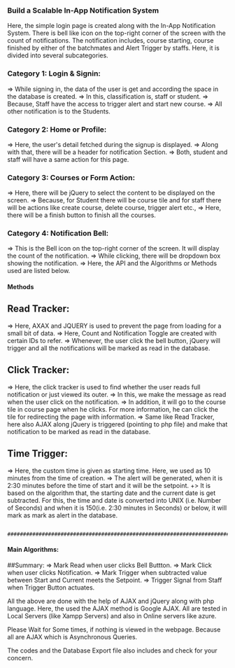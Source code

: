 ### Build a Scalable In-App Notification System

  Here, the simple login page is created along with the In-App Notification System. There is bell like icon on the top-right corner of the screen with the count of notifications. 
  The notification includes, course starting, course finished by either of the batchmates and Alert Trigger by staffs.
    Here, it is divided into several subcategories.
    
### Category 1: Login & Signin:
  => While signing in, the data of the user is get and according the space in the database is created.
  => In this, classification is, staff or student.
  => Because, Staff have the access to trigger alert and start new course.
  => All other notification is to the Students.
  
### Category 2: Home or Profile:
  => Here, the user's detail fetched during the signup is displayed.
  => Along with that, there will be a header for notification Section.
  => Both, student and staff will have a same action for this page.
  
### Category 3: Courses or Form Action:
  => Here, there will be jQuery to select the content to be displayed on the screen.
  => Because, for Student there will be course tile and for staff there will be actions like create course, delete course, trigger alert etc.,
  => Here, there will be a finish button to finish all the courses.
  
### Category 4: Notification Bell:
  => This is the Bell icon on the top-right corner of the screen. It will display the count of the notification.
  => While clicking, there will be dropdown box showing the notification.
  => Here, the API and the Algorithms or Methods used are listed below.
  
#### Methods
## Read Tracker:
  => Here, AXAX and JQUERY is used to prevent the page from loading for a small bit of data.
  => Here, Count and Notification Toggle are created with certain IDs to refer.
  => Whenever, the user click the bell button, jQuery will trigger and all the notifications will be marked as read in the database.
  
## Click Tracker:
  => Here, the click tracker is used to find whether the user reads full notification or just viewed its outer.
  => In this, we make the message as read when the user click on the notification.
  => In addition, it will go to the course tile in course page when he clicks. For more information, he can click the tile for redirecting the page with information.
  => Same like Read Tracker, here also AJAX along jQuery is triggered (pointing to php file) and make that notification to be marked as read in the database.
  
## Time Trigger:
  => Here, the custom time is given as starting time. Here, we used as 10 minutes from the time of creation.
  => The alert will be generated, when it is 2:30 minutes before the time of start and it will be the setpoint.
  +> It is based on the algorithm that, the starting date and the current date is get subtracted. For this, the time and date is converted into UNIX (i.e. Number of Seconds) and when it is 150(i.e. 2:30 minutes in Seconds) or below, it will mark as mark as alert in the database.

              ##########################################################################################################
#### Main Algorithms:
##Summary:
  => Mark Read when user clicks Bell Buttton.
  => Mark Click when user clicks Notification.
  => Mark Trigger when subtracted value between Start and Current meets the Setpoint.
  => Trigger Signal from Staff when Trigger Button actuates.
  
   All the above are done with the help of AJAX and jQuery along with php language. Here, the used the AJAX method is Google AJAX. All are tested in Local Servers (like Xampp Servers) and also in Online servers like azure. 
   
   Please Wait for Some times, if nothing is viewed in the webpage. Because all are AJAX which is Asynchronous Queries.
   
   The codes and the Database Export file also includes and check for your concern.
